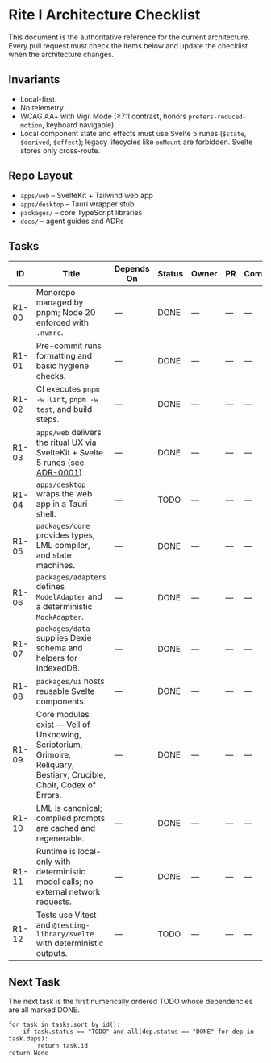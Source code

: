 # Rite I Architecture Checklist

This document is the authoritative reference for the current architecture. Every pull request must check the items below and update the checklist when the architecture changes.

## Invariants

- Local-first.
- No telemetry.
- WCAG AA+ with Vigil Mode (≥7:1 contrast, honors `prefers-reduced-motion`, keyboard navigable).
- Local component state and effects must use Svelte 5 runes (`$state`, `$derived`, `$effect`); legacy lifecycles like `onMount` are forbidden. Svelte stores only cross-route.

## Repo Layout

- `apps/web` – SvelteKit + Tailwind web app
- `apps/desktop` – Tauri wrapper stub
- `packages/` – core TypeScript libraries
- `docs/` – agent guides and ADRs

## Tasks

<!-- prettier-ignore -->
| ID                                              | Title                                                                                                                 | Depends On | Status | Owner | PR  | Commit |
| ----------------------------------------------- | --------------------------------------------------------------------------------------------------------------------- | ---------- | ------ | ----- | --- | ------ |
| <!-- TASK:{ "id":"R1-00", "deps":[] } --> R1-00 | Monorepo managed by pnpm; Node 20 enforced with `.nvmrc`.                                                             | —          | DONE   | —     | —   | —      |
| <!-- TASK:{ "id":"R1-01", "deps":[] } --> R1-01 | Pre-commit runs formatting and basic hygiene checks.                                                                  | —          | DONE   | —     | —   | —      |
| <!-- TASK:{ "id":"R1-02", "deps":[] } --> R1-02 | CI executes `pnpm -w lint`, `pnpm -w test`, and build steps.                                                          | —          | DONE   | —     | —   | —      |
| <!-- TASK:{ "id":"R1-03", "deps":[] } --> R1-03 | `apps/web` delivers the ritual UX via SvelteKit + Svelte 5 runes (see [ADR-0001](decisions/0001-svelte5-runes.md)).   | —          | DONE   | —     | —   | —      |
| <!-- TASK:{ "id":"R1-04", "deps":[] } --> R1-04 | `apps/desktop` wraps the web app in a Tauri shell.                                                                    | —          | TODO   | —     | —   | —      |
| <!-- TASK:{ "id":"R1-05", "deps":[] } --> R1-05 | `packages/core` provides types, LML compiler, and state machines.                                                     | —          | DONE   | —     | —   | —      |
| <!-- TASK:{ "id":"R1-06", "deps":[] } --> R1-06 | `packages/adapters` defines `ModelAdapter` and a deterministic `MockAdapter`.                                         | —          | DONE   | —     | —   | —      |
| <!-- TASK:{ "id":"R1-07", "deps":[] } --> R1-07 | `packages/data` supplies Dexie schema and helpers for IndexedDB.                                                      | —          | DONE   | —     | —   | —      |
| <!-- TASK:{ "id":"R1-08", "deps":[] } --> R1-08 | `packages/ui` hosts reusable Svelte components.                                                                       | —          | DONE   | —     | —   | —      |
| <!-- TASK:{ "id":"R1-09", "deps":[] } --> R1-09 | Core modules exist — Veil of Unknowing, Scriptorium, Grimoire, Reliquary, Bestiary, Crucible, Choir, Codex of Errors. | —          | DONE   | —     | —   | —      |
| <!-- TASK:{ "id":"R1-10", "deps":[] } --> R1-10 | LML is canonical; compiled prompts are cached and regenerable.                                                        | —          | DONE   | —     | —   | —      |
| <!-- TASK:{ "id":"R1-11", "deps":[] } --> R1-11 | Runtime is local-only with deterministic model calls; no external network requests.                                   | —          | DONE   | —     | —   | —      |
| <!-- TASK:{ "id":"R1-12", "deps":[] } --> R1-12 | Tests use Vitest and `@testing-library/svelte` with deterministic outputs.                                            | —          | TODO   | —     | —   | —      |


## Next Task

The next task is the first numerically ordered TODO whose dependencies are all marked DONE.

```pseudo
for task in tasks.sort_by_id():
    if task.status == "TODO" and all(dep.status == "DONE" for dep in task.deps):
        return task.id
return None
```

